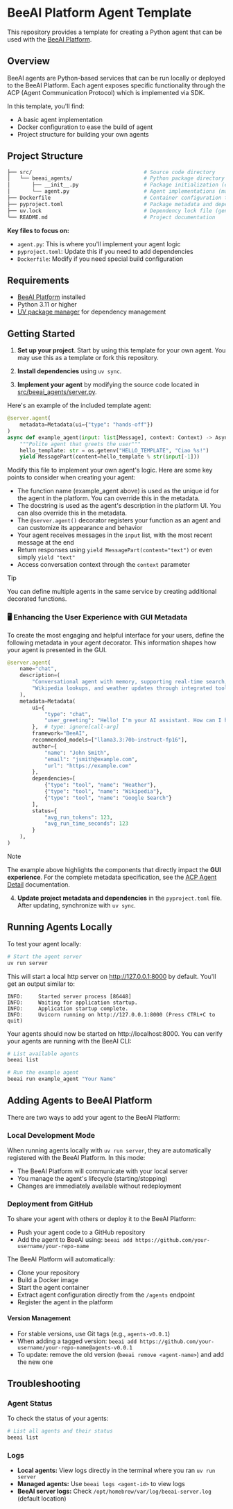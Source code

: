 # BeeAI Platform Agent Template

This repository provides a template for creating a Python agent that can be used with the [BeeAI Platform](https://docs.beeai.dev).

## Overview

BeeAI agents are Python-based services that can be run locally or deployed to the BeeAI Platform. Each agent exposes specific functionality through the ACP (Agent Communication Protocol) which is implemented via SDK.

In this template, you'll find:
- A basic agent implementation
- Docker configuration to ease the build of agent
- Project structure for building your own agents

## Project Structure

```sh
├── src/                                    # Source code directory
│   └── beeai_agents/                       # Python package directory
│       ├── __init__.py                     # Package initialization (empty)
│       └── agent.py                        # Agent implementations (main file you'll modify)
├── Dockerfile                              # Container configuration to build the agent
├── pyproject.toml                          # Package metadata and dependencies
├── uv.lock                                 # Dependency lock file (generated by UV)
└── README.md                               # Project documentation
```

**Key files to focus on:**

- `agent.py`: This is where you'll implement your agent logic
- `pyproject.toml`: Update this if you need to add dependencies
- `Dockerfile`: Modify if you need special build configuration

## Requirements

- [BeeAI Platform](https://docs.beeai.dev/introduction/quickstart) installed
- Python 3.11 or higher
- [UV package manager](https://docs.astral.sh/uv/) for dependency management

## Getting Started

1. **Set up your project**. Start by using this template for your own agent. You may use this as a template or fork this repository.

2. **Install dependencies** using `uv sync`.

3. **Implement your agent** by modifying the source code located in [src/beeai_agents/server.py](src/beeai_agents/agent.py).

Here's an example of the included template agent:

```py
@server.agent(
    metadata=Metadata(ui={"type": "hands-off"})
)
async def example_agent(input: list[Message], context: Context) -> AsyncGenerator[RunYield, RunYieldResume]:
    """Polite agent that greets the user"""
    hello_template: str = os.getenv("HELLO_TEMPLATE", "Ciao %s!")
    yield MessagePart(content=hello_template % str(input[-1]))
```

Modify this file to implement your own agent's logic. Here are some key points to consider when creating your agent:
- The function name (example_agent above) is used as the unique id for the agent in the platform. You can override this in the metadata.
- The docstring is used as the agent's description in the platform UI. You can also override this in the metadata.
- The `@server.agent()` decorator registers your function as an agent and can customize its appearance and behavior
- Your agent receives messages in the `input` list, with the most recent message at the end
- Return responses using `yield MessagePart(content="text")` or even simply `yield "text"`
- Access conversation context through the `context` parameter

> [!TIP]
> You can define multiple agents in the same service by creating additional decorated functions.

### 🖥️ Enhancing the User Experience with GUI Metadata

To create the most engaging and helpful interface for your users, define the following metadata in your agent decorator. This information shapes how your agent is presented in the GUI.

```py
@server.agent(
    name="chat",
    description=(
        "Conversational agent with memory, supporting real-time search, "
        "Wikipedia lookups, and weather updates through integrated tools"
    ),
    metadata=Metadata(
        ui={
            "type": "chat",
            "user_greeting": "Hello! I'm your AI assistant. How can I help you today?"
        },  # type: ignore[call-arg]
        framework="BeeAI",
        recommended_models=["llama3.3:70b-instruct-fp16"],
        author={
            "name": "John Smith",
            "email": "jsmith@example.com",
            "url": "https://example.com"
        },
        dependencies=[
            {"type": "tool", "name": "Weather"},
            {"type": "tool", "name": "Wikipedia"},
            {"type": "tool", "name": "Google Search"}
        ],
        status={
            "avg_run_tokens": 123,
            "avg_run_time_seconds": 123
        }
    ),
)
```

>[!Note]
>The example above highlights the components that directly impact the **GUI experience**. For the complete metadata specification, see the [ACP Agent Detail](https://agentcommunicationprotocol.dev/core-concepts/agent-detail) documentation.

4. **Update project metadata and dependencies** in the `pyproject.toml` file. After updating, synchronize with `uv sync`.

## Running Agents Locally

To test your agent locally:

```sh
# Start the agent server
uv run server
```

This will start a local http server on http://127.0.0.1:8000 by default. You'll get an output similar to:

```
INFO:     Started server process [86448]
INFO:     Waiting for application startup.
INFO:     Application startup complete.
INFO:     Uvicorn running on http://127.0.0.1:8000 (Press CTRL+C to quit)
```

Your agents should now be started on http://localhost:8000. You can verify your agents are running with the BeeAI CLI:

```sh
# List available agents
beeai list

# Run the example agent
beeai run example_agent "Your Name"
```

## Adding Agents to BeeAI Platform

There are two ways to add your agent to the BeeAI Platform:

### Local Development Mode

When running agents locally with `uv run server`, they are automatically registered with the BeeAI Platform. In this mode:
- The BeeAI Platform will communicate with your local server
- You manage the agent's lifecycle (starting/stopping)
- Changes are immediately available without redeployment

### Deployment from GitHub

To share your agent with others or deploy it to the BeeAI Platform:

- Push your agent code to a GitHub repository
- Add the agent to BeeAI using: `beeai add https://github.com/your-username/your-repo-name`

The BeeAI Platform will automatically:
- Clone your repository
- Build a Docker image
- Start the agent container
- Extract agent configuration directly from the `/agents` endpoint
- Register the agent in the platform

#### Version Management

- For stable versions, use Git tags (e.g., `agents-v0.0.1`)
- When adding a tagged version: `beeai add https://github.com/your-username/your-repo-name@agents-v0.0.1`
- To update: remove the old version (`beeai remove <agent-name>`) and add the new one

## Troubleshooting

### Agent Status

To check the status of your agents:

```sh
# List all agents and their status
beeai list
```

### Logs

- **Local agents:** View logs directly in the terminal where you ran `uv run server`
- **Managed agents:** Use `beeai logs <agent-id>` to view logs
- **BeeAI server logs:** Check `/opt/homebrew/var/log/beeai-server.log` (default location)
